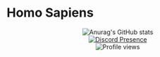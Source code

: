 <h1>Homo Sapiens</h1>
<center><img src="https://github-readme-stats.vercel.app/api?username=riviox&show_icons=true&theme=dracula" alt="Anurag's GitHub stats">
<br>
<center><a href="https://discord.com/users/1200520669570539620">
   <center><img src="https://lanyard.cnrad.dev/api/1200520669570539620" alt="Discord Presence">
</a>
<br>
<center><img src="https://komarev.com/ghpvc/?username=riviox&style=for-the-badge" alt="Profile views">
